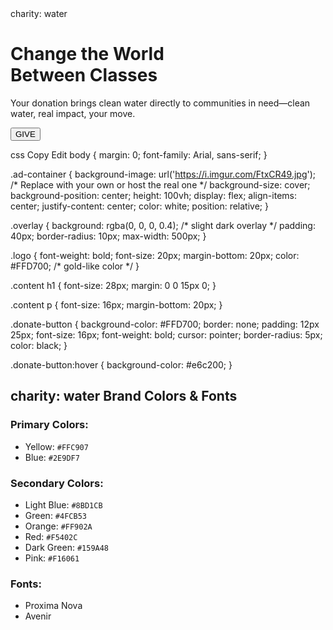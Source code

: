 <!DOCTYPE html>
<html lang="en">
<head>
  <meta charset="UTF-8">
  <meta name="viewport" content="width=device-width, initial-scale=1.0">
  <title>Charity: Water Ad</title>
  <link rel="stylesheet" href="styles.css">
</head>
<body>
  <div class="ad-container">
    <div class="overlay">
      <div class="logo">charity: water</div>
      <div class="content">
        <h1>Change the World<br>Between Classes</h1>
        <p>Your donation brings clean water directly to communities in need—clean water, real impact, your move.</p>
        <button class="donate-button">GIVE</button>
      </div>
    </div>
  </div>
</body>
</html>

css
Copy
Edit
body {
  margin: 0;
  font-family: Arial, sans-serif;
}

.ad-container {
  background-image: url('https://i.imgur.com/FtxCR49.jpg'); /* Replace with your own or host the real one */
  background-size: cover;
  background-position: center;
  height: 100vh;
  display: flex;
  align-items: center;
  justify-content: center;
  color: white;
  position: relative;
}

.overlay {
  background: rgba(0, 0, 0, 0.4); /* slight dark overlay */
  padding: 40px;
  border-radius: 10px;
  max-width: 500px;
}

.logo {
  font-weight: bold;
  font-size: 20px;
  margin-bottom: 20px;
  color: #FFD700; /* gold-like color */
}

.content h1 {
  font-size: 28px;
  margin: 0 0 15px 0;
}

.content p {
  font-size: 16px;
  margin-bottom: 20px;
}

.donate-button {
  background-color: #FFD700;
  border: none;
  padding: 12px 25px;
  font-size: 16px;
  font-weight: bold;
  cursor: pointer;
  border-radius: 5px;
  color: black;
}

.donate-button:hover {
  background-color: #e6c200;
}

## charity: water Brand Colors & Fonts

### Primary Colors:
- Yellow:     `#FFC907`
- Blue:       `#2E9DF7`

### Secondary Colors:
- Light Blue: `#8BD1CB`
- Green:      `#4FCB53`
- Orange:     `#FF902A`
- Red:        `#F5402C`
- Dark Green: `#159A48`
- Pink:       `#F16061`

### Fonts:
- Proxima Nova
- Avenir

